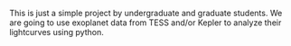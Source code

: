 This is just a simple project by undergraduate and graduate students.
We are going to use exoplanet data from TESS and/or Kepler to analyze their lightcurves using python.
